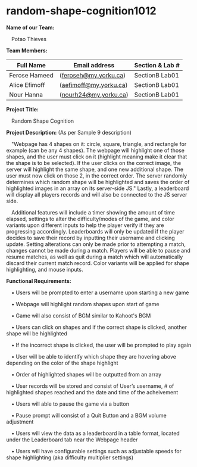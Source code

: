 # random-shape-cognition1012

**Name of our Team:**

 &emsp;Potao Thieves 
  

**Team Members:**

  | Full Name | Email address | Section & Lab # |
  | ------------- | ----------------------| -------------- |
  | Ferose Hameed | (feroseh@my.yorku.ca) | SectionB Lab01 |	
  | Alice Efimoff | (aefimoff@my.yorku.ca) | SectionB Lab01 |
  | Nour Hanna | (nourh24@my.yorku.ca) | SectionB Lab01 |

**Project Title:**

&emsp;Random Shape Cognition


**Project Description:** (As per Sample 9 description)

&emsp;"Webpage has 4 shapes on it: circle, square, triangle, and rectangle for example (can be any 4
  shapes). The webpage will highlight one of those shapes, and the user must click on it (highlight
  meaning make it clear that the shape is to be selected). If the user clicks on the correct image,
  the server will highlight the same shape, and one new additional shape. The user must now click
  on those 2, in the correct order. The server randomly determines which random shape will be
  highlighted and saves the order of highlighted images in an array on its server-side JS."
  Lastly, a leaderboard will display all players records and will also be connected to the JS server side. 
  
&emsp;Additional features will include a timer showing the amount of time elapsed, settings to alter the difficulty/modes of the game, 
  and color variants upon different inputs to help the player verify if they are progressing accordingly. Leaderboards will 
  only be updated if the player decides to save their record by inputting their username and clicking update. Setting alterations 
  can only be made prior to attempting a match, changes cannot be made during a match. Players will be able to pause and 
  resume matches, as well as quit during a match which will automatically discard their current match record. Color variants
  will be applied for shape highlighting, and mouse inputs.


**Functional Requirements:**

&emsp;•	Users will be prompted to enter a username upon starting a new game

&emsp;•	Webpage will highlight random shapes upon start of game

&emsp;•	Game will also consist of BGM similar to Kahoot's BGM
  
&emsp;•	Users can click on shapes and if the correct shape is clicked, another shape will be highlighted

&emsp;•	If the incorrect shape is clicked, the user will be prompted to play again

&emsp;•	User will be able to identify which shape they are hovering above depending on the color of the shape highlight

&emsp;•	Order of highlighted shapes will be outputted from an array

&emsp;•	User records will be stored and consist of User’s username, # of highlighted shapes reached and the date and time of the acheivement 

&emsp;•	Users will able to pause the game via a button

&emsp;• Pause prompt will consist of a Quit Button and a BGM volume adjustment

&emsp;•	Users will view the data as a leaderboard in a table format, located under the Leaderboard tab near the Webpage header

&emsp;•	Users will have configurable settings such as adjustable speeds for shape highlighting (aka difficulty multiplier settings)
